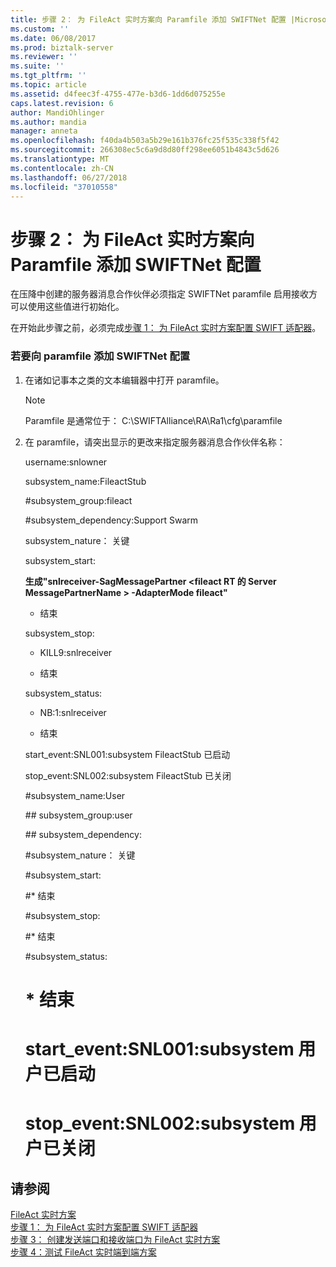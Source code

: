 ```yaml
---
title: 步骤 2： 为 FileAct 实时方案向 Paramfile 添加 SWIFTNet 配置 |Microsoft Docs
ms.custom: ''
ms.date: 06/08/2017
ms.prod: biztalk-server
ms.reviewer: ''
ms.suite: ''
ms.tgt_pltfrm: ''
ms.topic: article
ms.assetid: d4feec3f-4755-477e-b3d6-1dd6d075255e
caps.latest.revision: 6
author: MandiOhlinger
ms.author: mandia
manager: anneta
ms.openlocfilehash: f40da4b503a5b29e161b376fc25f535c338f5f42
ms.sourcegitcommit: 266308ec5c6a9d8d80ff298ee6051b4843c5d626
ms.translationtype: MT
ms.contentlocale: zh-CN
ms.lasthandoff: 06/27/2018
ms.locfileid: "37010558"
---
```

# <a name="step-2-add-swiftnet-configuration-to-the-paramfile-for-the-fileact-real-time-scenario"></a>步骤 2： 为 FileAct 实时方案向 Paramfile 添加 SWIFTNet 配置
在压降中创建的服务器消息合作伙伴必须指定 SWIFTNet paramfile 启用接收方可以使用这些值进行初始化。  
  
 在开始此步骤之前，必须完成[步骤 1： 为 FileAct 实时方案配置 SWIFT 适配器](../../adapters-and-accelerators/fileact-interact/step-1-configure-the-swift-adapter-for-the-fileact-real-time-scenario.md)。  
  
### <a name="to-add-swiftnet-configuration-to-the-paramfile"></a>若要向 paramfile 添加 SWIFTNet 配置  
  
1. 在诸如记事本之类的文本编辑器中打开 paramfile。  
  
   > [!NOTE]
   >  Paramfile 是通常位于： C:\SWIFTAlliance\RA\Ra1\cfg\paramfile  
  
2. 在 paramfile，请突出显示的更改来指定服务器消息合作伙伴名称：  
  
    username:snlowner  
  
    subsystem_name:FileactStub  
  
    \#subsystem_group:fileact  
  
    \#subsystem_dependency:Support Swarm  
  
    subsystem_nature： 关键  
  
    subsystem_start:  
  
    **生成"snlreceiver-SagMessagePartner \<fileact RT 的 Server MessagePartnerName \> -AdapterMode fileact"**  
  
    * 结束  
  
    subsystem_stop:  
  
    * KILL9:snlreceiver  
  
    * 结束  
  
    subsystem_status:  
  
    * NB:1:snlreceiver  
  
    * 结束  
  
    start_event:SNL001:subsystem FileactStub 已启动  
  
    stop_event:SNL002:subsystem FileactStub 已关闭  
  
    \#subsystem_name:User  
  
    \## subsystem_group:user  
  
    \## subsystem_dependency:  
  
    \#subsystem_nature： 关键  
  
    \#subsystem_start:  
  
    \#* 结束  
  
    \#subsystem_stop:  
  
    \#* 结束  
  
    \#subsystem_status:  
  
    # <a name="end"></a>* 结束  
  
    # <a name="starteventsnl001subsystem-user-is-up"></a>start_event:SNL001:subsystem 用户已启动  
  
    # <a name="stopeventsnl002subsystem-user-is-down"></a>stop_event:SNL002:subsystem 用户已关闭  
  
## <a name="see-also"></a>请参阅  
 [FileAct 实时方案](../../adapters-and-accelerators/fileact-interact/fileact-real-time-scenario.md)   
 [步骤 1： 为 FileAct 实时方案配置 SWIFT 适配器](../../adapters-and-accelerators/fileact-interact/step-1-configure-the-swift-adapter-for-the-fileact-real-time-scenario.md)   
 [步骤 3： 创建发送端口和接收端口为 FileAct 实时方案](../../adapters-and-accelerators/fileact-interact/step-3-create-the-send-ports-and-receive-ports-for-fileact-real-time-scenario.md)   
 [步骤 4：测试 FileAct 实时端到端方案](../../adapters-and-accelerators/fileact-interact/step-4-test-fileact-real-time-end-to-end-scenario.md)